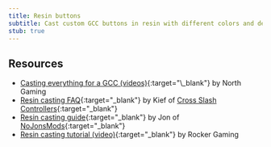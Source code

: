 ```yaml
---
title: Resin buttons
subtitle: Cast custom GCC buttons in resin with different colors and designs.
stub: true
---
```


## Resources

- [Casting everything for a GCC (videos)](https://www.youtube.com/watch?v=sP5XIeR-juM&list=PLhL6Yw7pEMaYdxP2ePy88Rb-naKIYYHt_){:target="\_blank"} by North Gaming
- [Resin casting FAQ](https://docs.google.com/document/d/148GESgS-7PuJEGx0KwDfS6Hh_RMOarzT4Hj7T3aHOvo){:target="\_blank"} by Kief of [Cross Slash Controllers](/modders/cross-slash-controllers){:target="\_blank"}
- [Resin casting guide](https://docs.google.com/document/d/1PfgXUq5DZd1vV_GzmevhJSrz9a5dEUwqkQjFqDyHMNU){:target="\_blank"} by Jon of [NoJonsMods](/modders/nojonsmods){:target="\_blank"}
- [Resin casting tutorial (video)](https://www.youtube.com/watch?v=qmhYr5-BLY8){:target="\_blank"} by Rocker Gaming
